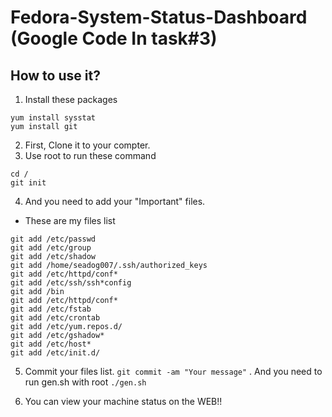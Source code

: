 Fedora-System-Status-Dashboard (Google Code In task#3)
==============================

How to use it?
------------------------------
1. Install these packages
```
yum install sysstat
yum install git
```
2. First, Clone it to your compter.
3. Use root to run these command
```
cd /
git init
```
4. And you need to add your "Important" files.
  - These are my files list
  ```
  git add /etc/passwd
  git add /etc/group
  git add /etc/shadow
  git add /home/seadog007/.ssh/authorized_keys
  git add /etc/httpd/conf*
  git add /etc/ssh/ssh*config
  git add /bin
  git add /etc/httpd/conf*
  git add /etc/fstab
  git add /etc/crontab
  git add /etc/yum.repos.d/
  git add /etc/gshadow*
  git add /etc/host*
  git add /etc/init.d/
  ```
5. Commit your files list.
`git commit -am "Your message"`
. And you need to run gen.sh with root
`./gen.sh`

6. You can view your machine status on the WEB!!
